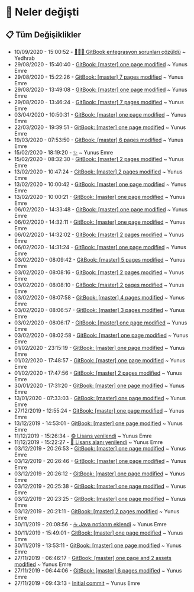# 👀 Neler değişti

## 📋 Tüm Değişiklikler

- 10/09/2020 - 15:00:52 - [🔄👨‍🔧 GitBook entegrasyon sorunları çözüldü](https://github.com/YEmreAk/YEmoji/commit/698586e0c682ffc6df99c65e69cbf5411e18ec66?diff=split) ~ Yedhrab
- 29/08/2020 - 15:40:40 - [GitBook: [master] one page modified](https://github.com/YEmreAk/YEmoji/commit/186abe5559d80fc5ee1ca4fceac4dccab3278c77?diff=split) ~ Yunus Emre
- 29/08/2020 - 15:22:26 - [GitBook: [master] 7 pages modified](https://github.com/YEmreAk/YEmoji/commit/4de3806af67d9abbe35dcdb08ef2bcb52c63b9c1?diff=split) ~ Yunus Emre
- 29/08/2020 - 13:49:08 - [GitBook: [master] one page modified](https://github.com/YEmreAk/YEmoji/commit/ed54fd36157614de8d6cf8c4bf88a2ce3e05feb4?diff=split) ~ Yunus Emre
- 29/08/2020 - 13:46:24 - [GitBook: [master] 7 pages modified](https://github.com/YEmreAk/YEmoji/commit/c3d1604732c703a618a18a2d33a7fb7ef1218085?diff=split) ~ Yunus Emre
- 03/04/2020 - 10:50:31 - [GitBook: [master] one page modified](https://github.com/YEmreAk/YEmoji/commit/dbc277a36e9a6c6e13407242139461b622a8d13b?diff=split) ~ Yunus Emre
- 22/03/2020 - 19:39:51 - [GitBook: [master] one page modified](https://github.com/YEmreAk/YEmoji/commit/7d6574e6a5f4aa471b34152f345d140ba0da52cf?diff=split) ~ Yunus Emre
- 19/03/2020 - 07:53:50 - [GitBook: [master] 6 pages modified](https://github.com/YEmreAk/YEmoji/commit/7ef519738bb7eb090c2349890b8034efaa4383e1?diff=split) ~ Yunus Emre
- 15/02/2020 - 18:19:20 - [✨](https://github.com/YEmreAk/YEmoji/commit/d7601c64e3d8dd82c558cc9393a4273bb94fd92b?diff=split) ~ Yunus Emre
- 15/02/2020 - 08:32:30 - [GitBook: [master] 2 pages modified](https://github.com/YEmreAk/YEmoji/commit/1c9c9302b4a7dc27900c2959cd5b581b32fbee56?diff=split) ~ Yunus Emre
- 13/02/2020 - 10:47:24 - [GitBook: [master] 2 pages modified](https://github.com/YEmreAk/YEmoji/commit/1fbfac4614ba46c99f8d7768015d9276390e5137?diff=split) ~ Yunus Emre
- 13/02/2020 - 10:00:42 - [GitBook: [master] one page modified](https://github.com/YEmreAk/YEmoji/commit/736b1dc9916d0ed7c604dabce0d538be3749c4bd?diff=split) ~ Yunus Emre
- 13/02/2020 - 10:00:21 - [GitBook: [master] one page modified](https://github.com/YEmreAk/YEmoji/commit/834450e091cf1a6bf0c2d4359eba6f31d4eebb96?diff=split) ~ Yunus Emre
- 06/02/2020 - 14:33:48 - [GitBook: [master] one page modified](https://github.com/YEmreAk/YEmoji/commit/123c25b82b9119867bfbbbee3c851aae307af28b?diff=split) ~ Yunus Emre
- 06/02/2020 - 14:32:11 - [GitBook: [master] one page modified](https://github.com/YEmreAk/YEmoji/commit/1d0dcc1f247a5bc4c710da342c84f8fc8877547d?diff=split) ~ Yunus Emre
- 06/02/2020 - 14:32:02 - [GitBook: [master] 2 pages modified](https://github.com/YEmreAk/YEmoji/commit/2874f82f52acfb8304c77c6bd014e444a0d45994?diff=split) ~ Yunus Emre
- 06/02/2020 - 14:31:24 - [GitBook: [master] one page modified](https://github.com/YEmreAk/YEmoji/commit/3be520fbae9a62561091478fc0128185fd4d1083?diff=split) ~ Yunus Emre
- 03/02/2020 - 08:09:42 - [GitBook: [master] 5 pages modified](https://github.com/YEmreAk/YEmoji/commit/b4177ed5f3efbbe9e48045f6113cfe0266a1f078?diff=split) ~ Yunus Emre
- 03/02/2020 - 08:08:16 - [GitBook: [master] 2 pages modified](https://github.com/YEmreAk/YEmoji/commit/463006ca7c51bbdd90bab63304695a0dda0c5fe2?diff=split) ~ Yunus Emre
- 03/02/2020 - 08:08:10 - [GitBook: [master] 2 pages modified](https://github.com/YEmreAk/YEmoji/commit/38df0f6a72121a00b35ba9d9597656bb793c8518?diff=split) ~ Yunus Emre
- 03/02/2020 - 08:07:58 - [GitBook: [master] 4 pages modified](https://github.com/YEmreAk/YEmoji/commit/b2b6c92d481829ac2ffe37e7b846aea07126dc6e?diff=split) ~ Yunus Emre
- 03/02/2020 - 08:06:57 - [GitBook: [master] 3 pages modified](https://github.com/YEmreAk/YEmoji/commit/9f4b5a2a5741e769ecece80bf16dea5b25089f3b?diff=split) ~ Yunus Emre
- 03/02/2020 - 08:06:17 - [GitBook: [master] one page modified](https://github.com/YEmreAk/YEmoji/commit/f4e0dcd5bcc192eaedd4463bdd9691b1430c7499?diff=split) ~ Yunus Emre
- 03/02/2020 - 08:02:58 - [GitBook: [master] one page modified](https://github.com/YEmreAk/YEmoji/commit/bb15ea6645fd1418684c86b4abd1accff4c04806?diff=split) ~ Yunus Emre
- 01/02/2020 - 23:15:19 - [GitBook: [master] one page modified](https://github.com/YEmreAk/YEmoji/commit/375b524018d0fe88524b2eef94424f2659f6536c?diff=split) ~ Yunus Emre
- 01/02/2020 - 17:48:57 - [GitBook: [master] one page modified](https://github.com/YEmreAk/YEmoji/commit/0d8995c8feeaf0e5e436de8bef2149f5d51674e4?diff=split) ~ Yunus Emre
- 01/02/2020 - 17:47:56 - [GitBook: [master] 2 pages modified](https://github.com/YEmreAk/YEmoji/commit/85c3a421f3706ecde105cf84a7c5c65d98b6ebf6?diff=split) ~ Yunus Emre
- 30/01/2020 - 17:31:20 - [GitBook: [master] one page modified](https://github.com/YEmreAk/YEmoji/commit/8068463a572ec4f0307a17f1a6dbf38e0d1542a6?diff=split) ~ Yunus Emre
- 13/01/2020 - 07:33:03 - [GitBook: [master] one page modified](https://github.com/YEmreAk/YEmoji/commit/0a299ff5ca8f241a9801bee86773c96cd6e2a5de?diff=split) ~ Yunus Emre
- 27/12/2019 - 12:55:24 - [GitBook: [master] one page modified](https://github.com/YEmreAk/YEmoji/commit/cf237d95cfcdd888c16f7ae4b49e2cfb73845d1b?diff=split) ~ Yunus Emre
- 13/12/2019 - 14:53:01 - [GitBook: [master] one page modified](https://github.com/YEmreAk/YEmoji/commit/e102f04599d9bc835500aa264076215cde60e853?diff=split) ~ Yunus Emre
- 11/12/2019 - 15:26:34 - [©️ Lisans yenilendi](https://github.com/YEmreAk/YEmoji/commit/3a8506efe1f671c0bba657635140190222fe68ae?diff=split) ~ Yunus Emre
- 11/12/2019 - 15:22:27 - [📝 Lisans alanı yenilendi](https://github.com/YEmreAk/YEmoji/commit/b82e05f639a5af076798fa59c2423ef8d09a3898?diff=split) ~ Yunus Emre
- 03/12/2019 - 20:26:53 - [GitBook: [master] one page modified](https://github.com/YEmreAk/YEmoji/commit/2aafa083d5e594a4cdd48b55a5b4d1445bec4965?diff=split) ~ Yunus Emre
- 03/12/2019 - 20:26:46 - [GitBook: [master] one page modified](https://github.com/YEmreAk/YEmoji/commit/6c2f4c149c45bb5a8dc8276dcca9c68e38ac1c34?diff=split) ~ Yunus Emre
- 03/12/2019 - 20:26:12 - [GitBook: [master] one page modified](https://github.com/YEmreAk/YEmoji/commit/6e32ab072df13ed2be7fdd97b200c3886745210c?diff=split) ~ Yunus Emre
- 03/12/2019 - 20:25:38 - [GitBook: [master] one page modified](https://github.com/YEmreAk/YEmoji/commit/37760c342e88af8549a6e9bcde956ba7abe27b47?diff=split) ~ Yunus Emre
- 03/12/2019 - 20:23:25 - [GitBook: [master] one page modified](https://github.com/YEmreAk/YEmoji/commit/8e3cfa11bab92a26d219d7ecc278906fd5abfd71?diff=split) ~ Yunus Emre
- 03/12/2019 - 20:21:11 - [GitBook: [master] 2 pages modified](https://github.com/YEmreAk/YEmoji/commit/078848909c5527c2d0b86727ebb6392589eb4d57?diff=split) ~ Yunus Emre
- 30/11/2019 - 20:08:56 - [☕ Java notlarım eklendi](https://github.com/YEmreAk/YEmoji/commit/77abf498b3d73b5454750ca2bb9fb8784630b328?diff=split) ~ Yunus Emre
- 30/11/2019 - 15:49:01 - [GitBook: [master] one page modified](https://github.com/YEmreAk/YEmoji/commit/8ed0e608ab89940ec5ca930f5db777eadb56e135?diff=split) ~ Yunus Emre
- 30/11/2019 - 13:53:11 - [GitBook: [master] one page modified](https://github.com/YEmreAk/YEmoji/commit/b6fbd74eaee6b5ae66a19f8f837f9ae84881a95c?diff=split) ~ Yunus Emre
- 27/11/2019 - 06:46:17 - [GitBook: [master] one page and 2 assets modified](https://github.com/YEmreAk/YEmoji/commit/8c8a49573b31a270cee3e3b6d200cf6ac2058652?diff=split) ~ Yunus Emre
- 27/11/2019 - 06:44:06 - [GitBook: [master] 6 pages modified](https://github.com/YEmreAk/YEmoji/commit/751bc8cfff3369a0c739adc4ca187c419ad85054?diff=split) ~ Yunus Emre
- 27/11/2019 - 09:43:13 - [Initial commit](https://github.com/YEmreAk/YEmoji/commit/27b976eaa06fcefdc93b70109fcce05003d4b809?diff=split) ~ Yunus Emre